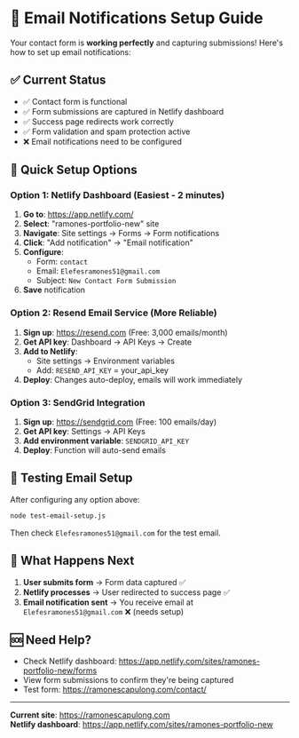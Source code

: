 # 📧 Email Notifications Setup Guide

Your contact form is **working perfectly** and capturing submissions! Here's how to set up email notifications:

## ✅ Current Status
- ✅ Contact form is functional
- ✅ Form submissions are captured in Netlify dashboard
- ✅ Success page redirects work correctly
- ✅ Form validation and spam protection active
- ❌ Email notifications need to be configured

## 🚀 Quick Setup Options

### Option 1: Netlify Dashboard (Easiest - 2 minutes)

1. **Go to**: https://app.netlify.com/
2. **Select**: "ramones-portfolio-new" site
3. **Navigate**: Site settings → Forms → Form notifications
4. **Click**: "Add notification" → "Email notification"
5. **Configure**:
   - Form: `contact`
   - Email: `Elefesramones51@gmail.com` 
   - Subject: `New Contact Form Submission`
6. **Save** notification

### Option 2: Resend Email Service (More Reliable)

1. **Sign up**: https://resend.com (Free: 3,000 emails/month)
2. **Get API key**: Dashboard → API Keys → Create
3. **Add to Netlify**: 
   - Site settings → Environment variables
   - Add: `RESEND_API_KEY` = your_api_key
4. **Deploy**: Changes auto-deploy, emails will work immediately

### Option 3: SendGrid Integration

1. **Sign up**: https://sendgrid.com (Free: 100 emails/day)
2. **Get API key**: Settings → API Keys
3. **Add environment variable**: `SENDGRID_API_KEY`
4. **Deploy**: Function will auto-send emails

## 🧪 Testing Email Setup

After configuring any option above:

```bash
node test-email-setup.js
```

Then check `Elefesramones51@gmail.com` for the test email.

## 📝 What Happens Next

1. **User submits form** → Form data captured ✅
2. **Netlify processes** → User redirected to success page ✅  
3. **Email notification sent** → You receive email at `Elefesramones51@gmail.com` ❌ (needs setup)

## 🆘 Need Help?

- Check Netlify dashboard: https://app.netlify.com/sites/ramones-portfolio-new/forms
- View form submissions to confirm they're being captured
- Test form: https://ramonescapulong.com/contact/

---

**Current site**: https://ramonescapulong.com  
**Netlify dashboard**: https://app.netlify.com/sites/ramones-portfolio-new
